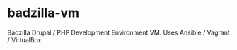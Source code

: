 # badzilla-vm
Badzilla Drupal / PHP Development Environment VM. Uses Ansible / Vagrant / VirtualBox
